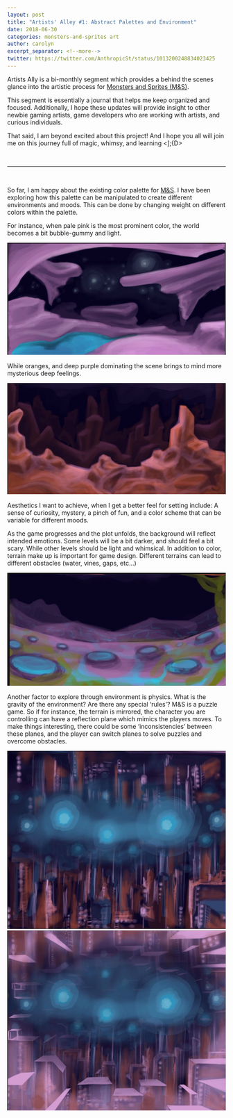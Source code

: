 ```yaml
---
layout: post
title: "Artists' Alley #1: Abstract Palettes and Environment"
date: 2018-06-30
categories: monsters-and-sprites art
author: carolyn
excerpt_separator: <!--more-->
twitter: https://twitter.com/AnthropicSt/status/1013200248834023425
---
```


Artists Ally is a bi-monthly segment which provides a behind the scenes glance into the artistic process for [Monsters and Sprites (M&S)](/monsters-and-sprites).

This segment is essentially a journal that helps me keep organized and focused. Additionally, I hope these updates will provide insight to other newbie gaming artists, game developers who are working with artists, and curious individuals.

That said, I am beyond excited about this project! And I hope you all will join me on this journey full of magic, whimsy, and learning <];{D>

<br>

---

<br>

So far, I am happy about the existing color palette for [M&S](/monsters-and-sprites). I have been exploring how this palette can be manipulated to create different environments and moods. This can be done by changing weight on different colors within the palette. 

For instance, when pale pink is the most prominent color, the world becomes a bit bubble-gummy and light. 

<a href="/assets/monsters-and-sprites/artists-alley-1/1.png"><img src="/assets/monsters-and-sprites/artists-alley-1/1.png"/></a>

While oranges, and deep purple dominating the scene brings to mind more mysterious deep feelings.

<a href="/assets/monsters-and-sprites/artists-alley-1/2.png"><img src="/assets/monsters-and-sprites/artists-alley-1/2.png"/></a>

<!--more-->

Aesthetics I want to achieve, when I get a better feel for setting include:
A sense of curiosity, mystery, a pinch of fun, and a color scheme that can be variable for different moods. 

As the game progresses and the plot unfolds, the background will reflect intended emotions. 
Some levels will be a bit darker, and should feel a bit scary. While other levels should be light and whimsical. In addition to color, terrain make up is important for game design. Different terrains can lead to different obstacles (water, vines, gaps, etc...)

<a href="/assets/monsters-and-sprites/artists-alley-1/3.png"><img src="/assets/monsters-and-sprites/artists-alley-1/3.png"/></a>
 
Another factor to explore through environment is physics. What is the gravity of the environment? Are there any special ‘rules’? M&S is a puzzle game. So if for instance, the terrain is mirrored, the character you are controlling can have a reflection plane which mimics the players moves. To make things interesting, there could be some ‘inconsistencies’ between these planes, and the player can switch planes to solve puzzles and overcome obstacles.

<a href="/assets/monsters-and-sprites/artists-alley-1/4.png"><img src="/assets/monsters-and-sprites/artists-alley-1/4.png"/></a>
<a href="/assets/monsters-and-sprites/artists-alley-1/5.png"><img src="/assets/monsters-and-sprites/artists-alley-1/5.png"/></a>
